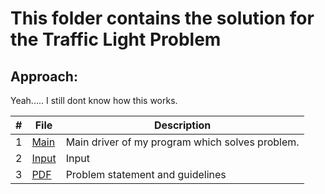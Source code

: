 # This folder contains the solution for the Traffic Light Problem
## Approach:
Yeah..... I still dont know how this works. 

|   #   | File |  Description |
| :---: | ----------- | ---------------------- |
|  1 | [Main](https://github.com/azizzmills/Programming-Techniques/blob/2143-OOP-Mills/A05/code) | Main driver of my program which solves problem. |
|  2 | [Input]() | Input |
|  3 | [PDF](https://github.com/azizzmills/Programming-Techniques/blob/2143-OOP-Mills/A05/p161.pdf) | Problem statement and guidelines  |
